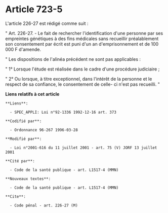 # Article 723-5

L'article 226-27 est rédigé comme suit :

" Art. 226-27. - Le fait de rechercher l'identification d'une personne par ses empreintes génétiques à des fins médicales
sans recueillir préalablement son consentement par écrit est puni d'un an d'emprisonnement et de 100 000 F d'amende.

" Les dispositions de l'alinéa précédent ne sont pas applicables :

" 1° Lorsque l'étude est réalisée dans le cadre d'une procédure judiciaire ;

" 2° Ou lorsque, à titre exceptionnel, dans l'intérêt de la personne et le respect de sa confiance, le consentement de celle-
ci n'est pas recueilli. "

**Liens relatifs à cet article**

	**Liens**:

	  - SPEC_APPLI: Loi n°92-1336 1992-12-16 art. 373

	**Codifié par**:

	  - Ordonnance 96-267 1996-03-28

	**Modifié par**:

	  - Loi n°2001-616 du 11 juillet 2001 - art. 75 (V) JORF 13 juillet 2001

	**Cité par**:

	  - Code de la santé publique - art. L1517-4 (MMN)

	**Nouveaux textes**:

	  - Code de la santé publique - art. L1517-4 (MMN)

	**Cite**:

	  - Code pénal - art. 226-27 (M)
